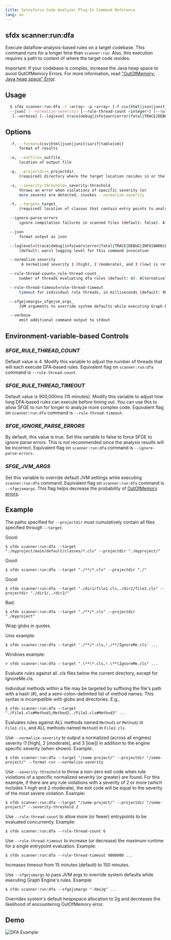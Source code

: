 ```yaml
---
title: Salesforce Code Analyzer Plug-In Command Reference
lang: en
---
```


## sfdx scanner:run:dfa
Execute dataflow-analysis-based rules on a target codebase. This command runs for a longer time than `scanner:run`. Also, this execution requires a path to context of where the target code resides.

Important: If your codebase is complex, increase the Java heap space to avoid OutOfMemory Errors. For more information, read ["OutOfMemory: Java heap space" Error](./en/v3.x/salesforce-graph-engine/working-with-sfge/#outofmemory-java-heap-space-error).

## Usage
```bash
  $ sfdx scanner:run:dfa -t <array> -p <array> [-f csv|html|json|junit|sarif|table|xml] [-o <string>] [-s <integer> | 
  --json] [--normalize-severity] [--rule-thread-count <integer>] [--rule-thread-timeout <integer>] [--ignore-parse-errors]
   [--verbose] [--loglevel trace|debug|info|warn|error|fatal|TRACE|DEBUG|INFO|WARN|ERROR|FATAL]
```

## Options
```bash
  -f, --format=(csv|html|json|junit|sarif|table|xml)
      format of results

  -o, --outfile=_outfile_
      location of output file

  -p, --projectdir=_projectdir_
      (required) directory where the target location resides in or the context of the remaining files in the target\'s project

  -s, --severity-threshold=_severity-threshold_
      throws an error when violations of specific severity (or
      more severe) are detected, invokes --normalize-severity

  -t, --target=_target_
      (required) location of classes that contain entry points to analyze

  --ignore-parse-errors
      ignore compilation failures in scanned files (default: false). Alternatively, set value using environment variable `SFGE_IGNORE_PARSE_ERRORS`

  --json
      format output as json

  --loglevel=(trace|debug|info|warn|error|fatal|TRACE|DEBUG|INFO|WARN|ERROR|FATAL)
      [default: warn] logging level for this command invocation

  --normalize-severity
       A normalized severity 1 (high), 2 (moderate), and 3 (low) is returned in addition to the engine specific severity

  --rule-thread-count=_rule-thread-count_
      number of threads evaluating dfa rules (default: 4). Alternatively, set value using environment variable `SFGE_RULE_THREAD_COUNT`

  --rule-thread-timeout=rule-thread-timeout
      timeout for individual rule threads, in milliseconds (default: 900000 ms). Alternatively, set value using environment variable `SFGE_RULE_THREAD_TIMEOUT`

  --sfgejvmargs=_sfgejvm_args_
      JVM arguments to override system defaults while executing Graph Engine. For multiple arguments, add them to the same string separated by space. Alternatively, set value using the environment variable `SFGE_JVM_ARGS`

  --verbose
      emit additional command output to stdout
```

## Environment-variable-based Controls

### *SFGE_RULE_THREAD_COUNT*
Default value is 4. Modify this variable to adjust the number of threads that will each execute DFA-based rules. Equivalent flag on `scanner:run:dfa` command is `--rule-thread-count`.

### *SFGE_RULE_THREAD_TIMEOUT*
Default value is 900,000ms (15 minutes). Modify this variable to adjust how long DFA-based rules can execute before timing out. You can use this to allow SFGE to run for longer to analyze more complex code. Equivalent flag on `scanner:run:dfa` command is `--rule-thread-timeout`.

### *SFGE_IGNORE_PARSE_ERRORS*
By default, this value is true. Set this variable to false to force SFGE to ignore parse errors. This is not recommended since the analysis results will be incorrect. Equivalent flag on `scanner:run:dfa` command is `--ignore-parse-errors`.

### *SFGE_JVM_ARGS*
Set this variable to override default JVM settings while executing `scanner:run:dfa` command. Equivalent flag on `scanner:run:dfa` command is `--sfgejvmargs`. This flag helps decrease the probability of [OutOfMemory errors](./en/v3.x/salesforce-graph-engine/working-with-sfge/#outofmemory-java-heap-space-error).

## Example
  The paths specified for `--projectdir` must cumulatively contain all files specified through `--target`.

Good: 
          
    $ sfdx scanner:run:dfa --target "./myproject/main/default/classes/*.cls" --projectdir "./myproject/"


Good: 

    $ sfdx scanner:run:dfa --target "./**/*.cls" --projectdir "./"
  		
Good: 

    $ sfdx scanner:run:dfa --target "./dir1/file1.cls,./dir2/file2.cls" --projectdir "./dir1/,./dir2/"
  		
Bad:  

    $ sfdx scanner:run:dfa --target "./**/*.cls" --projectdir "./myproject"


Wrap globs in quotes.

Unix example:    

    $ sfdx scanner:run:dfa --target './**/*.cls,!./**/IgnoreMe.cls' ...


Windows example: 

    > sfdx scanner:run:dfa --target ".\**\*.cls,!.\**\IgnoreMe.cls" ...


Evaluate rules against all .cls files below the current directory, except for IgnoreMe.cls.

Individual methods within a file may be targeted by suffixing the file's path with a hash (#), and a semi-colon-delimited
	list of method names. This syntax is incompatible with globs and directories. E.g.,
		
	$ sfdx scanner:run:dfa --target "./File1.cls#Method1;Method2,./File2.cls#Method3" ...

Evaluates rules against ALL methods named `Method1` or `Method2` in `File1.cls`, and ALL methods named `Method3` in `File2.cls`.


Use `--normalize-severity` to output a normalized (across all engines) severity (1 [high], 2 [moderate], and 3 [low]) in 
  addition to the engine specific severity (when shown).
  Example:

  	$ sfdx scanner:run:dfa --target "/some-project/" --projectdir "/some-project/" --format csv --normalize-severity


Use `--severity-threshold` to throw a non-zero exit code when rule violations of a specific normalized severity (or 
  greater) are found. For this example, if there are any rule violations with a severity of 2 or more (which includes 
  1-high and 2-moderate), the exit code will be equal to the severity of the most severe violation.
Example:

    $ sfdx scanner:run:dfa --target "/some-project/" --projectdir "/some-project/" --severity-threshold 2


Use `--rule-thread-count` to allow more (or fewer) entrypoints to be evaluated concurrently.
Example:
    
    $ sfdx scanner:run:dfa --rule-thread-count 6


Use `--rule-thread-timeout` to increase (or decrease) the maximum runtime for a single entrypoint evaluation.
Example:

    $ sfdx scanner:run:dfa --rule-thread-timeout 9000000 ...
  			
Increases timeout from 15 minutes (default) to 150 minutes.


Use `--sfgejvmargs` to pass JVM args to override system defaults while executing Graph Engine's rules. 
Example:
		
    $ sfdx scanner:run:dfa --sfgejvmargs "-Xmx2g" ...
			
Overrides system's default heapspace allocation to 2g and decreases the likelihood of encountering OutOfMemory error.


## Demo
![DFA Example](./assets/images/dfa.gif)
